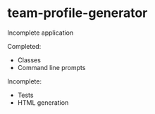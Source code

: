 # team-profile-generator

Incomplete application

Completed:

- Classes
- Command line prompts

Incomplete:

- Tests
- HTML generation

